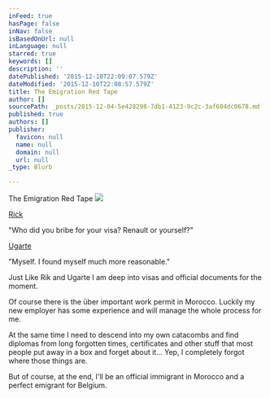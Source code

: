 ```yaml
---
inFeed: true
hasPage: false
inNav: false
isBasedOnUrl: null
inLanguage: null
starred: true
keywords: []
description: ''
datePublished: '2015-12-10T22:09:07.579Z'
dateModified: '2015-12-10T22:08:57.579Z'
title: The Emigration Red Tape
author: []
sourcePath: _posts/2015-12-04-5e428298-7db1-4123-9c2c-3af604dc0678.md
published: true
authors: []
publisher:
  favicon: null
  name: null
  domain: null
  url: null
_type: Blurb

---
```

The Emigration Red Tape
![](https://the-grid-user-content.s3-us-west-2.amazonaws.com/8b346265-72c1-4799-88ce-35693d092c48.gif)

[][0]

[Rick][0]

"Who did you bribe for your visa? Renault or yourself?"

[][1]

[Ugarte][1]

"Myself. I found myself much more reasonable."

Just Like Rik and Ugarte I am deep into visas and official documents for the moment.

Of course there is the über important  work permit in Morocco. Luckily my new employer has some experience and will manage the whole process for me. 

At the same time I need to descend into my own catacombs and find diplomas from long forgotten times, certificates and other stuff that most people put away in a box and forget about it... Yep, I completely forgot where those things are.

But of course, at the end, I'll be an official immigrant in Morocco and a perfect emigrant for Belgium. 

[0]: http://www.imdb.com/name/nm0000007/?ref_=tt_trv_qu
[1]: http://www.imdb.com/name/nm0000048/?ref_=tt_trv_qu